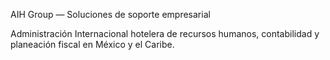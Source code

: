 AIH Group — Soluciones de soporte empresarial

Administración Internacional hotelera de recursos humanos, contabilidad y planeación fiscal en México y el Caribe.
